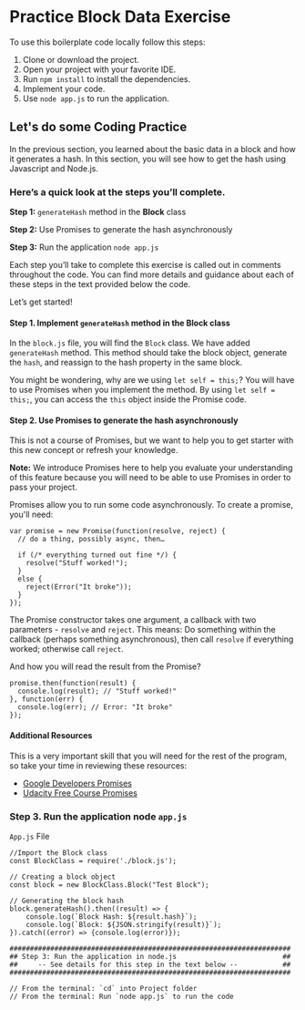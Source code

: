 # Practice Block Data Exercise

To use this boilerplate code locally follow this steps:

1. Clone or download the project.
2. Open your project with your favorite IDE.
3. Run `npm install` to install the dependencies.
4. Implement your code.
5. Use `node app.js` to run the application.

## Let's do some Coding Practice

In the previous section, you learned about the basic data in a block and how it generates a hash. In this section, you will see how to get the hash using Javascript and Node.js.

### Here’s a quick look at the steps you’ll complete.

**Step 1:** `generateHash` method in the **Block** class

**Step 2:** Use Promises to generate the hash asynchronously

**Step 3:** Run the application `node app.js`

Each step you’ll take to complete this exercise is called out in comments throughout the code. You can find more details and guidance about each of these steps in the text provided below the code.

Let’s get started!

#### Step 1. Implement `generateHash` method in the Block class
In the `block.js` file, you will find the `Block` class. We have added `generateHash` method. This method should take the block object, generate the `hash`, and reassign to the hash property in the same block.

You might be wondering, why are we using `let self = this;`? You will have to use Promises when you implement the method. By using `let self = this;`, you can access the `this` object inside the Promise code.

#### Step 2. Use Promises to generate the hash asynchronously
This is not a course of Promises, but we want to help you to get starter with this new concept or refresh your knowledge.

**Note:** We introduce Promises here to help you evaluate your understanding of this feature because you will need to be able to use Promises in order to pass your project.

Promises allow you to run some code asynchronously. To create a promise, you'll need:

```
var promise = new Promise(function(resolve, reject) {
  // do a thing, possibly async, then…

  if (/* everything turned out fine */) {
    resolve("Stuff worked!");
  }
  else {
    reject(Error("It broke"));
  }
});
```

The Promise constructor takes one argument, a callback with two parameters - `resolve` and `reject`. This means: Do something within the callback (perhaps something asynchronous), then call `resolve` if everything worked; otherwise call `reject`.

And how you will read the result from the Promise?

```
promise.then(function(result) {
  console.log(result); // "Stuff worked!"
}, function(err) {
  console.log(err); // Error: "It broke"
});
```

#### Additional Resources
This is a very important skill that you will need for the rest of the program, so take your time in reviewing these resources:

- [Google Developers Promises](https://developers.google.com/web/fundamentals/primers/promises)
- [Udacity Free Course Promises](https://www.udacity.com/course/javascript-promises--ud898)

### Step 3. Run the application node `app.js`

`App.js` File

```
//Import the Block class
const BlockClass = require('./block.js');

// Creating a block object
const block = new BlockClass.Block("Test Block");

// Generating the block hash
block.generateHash().then((result) => {
    console.log(`Block Hash: ${result.hash}`);
    console.log(`Block: ${JSON.stringify(result)}`);
}).catch((error) => {console.log(error)});

#####################################################################
## Step 3: Run the application in node.js                          ##
##     -- See details for this step in the text below --           ##
#####################################################################

// From the terminal: `cd` into Project folder
// From the terminal: Run `node app.js` to run the code

```
